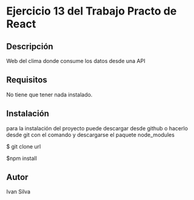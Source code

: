 # Ejercicio 13 del Trabajo Practo de React

## Descripción

Web del clima donde consume los datos desde una API

## Requisitos

No tiene que tener nada instalado.

## Instalación

para la instalación del proyecto puede descargar desde github o hacerlo desde git con el comando y descargarse el paquete node_modules

$ git clone url

$npm install

## Autor

Ivan Silva
